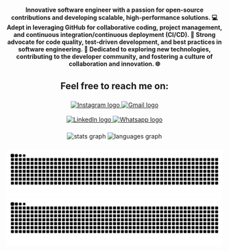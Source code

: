 <br clear="both">

<div align="center">
  <img src=""  />
</div>

###

<h1 align="center"></h1>

###


<h4 align="center">Innovative software engineer with a passion for open-source contributions and developing scalable, high-performance solutions. 💻 Adept in leveraging GitHub for collaborative coding, project management, and continuous integration/continuous deployment (CI/CD). 🚀 Strong advocate for code quality, test-driven development, and best practices in software engineering. 🌟 Dedicated to exploring new technologies, contributing to the developer community, and fostering a culture of collaboration and innovation. 🌐</h4>

###

<h2 align="center">Feel free to reach me on:</h2>

###

<div align="center">
  <a href="https://www.instagram.com/rojasprdo/" target="_blank">
    <img src="https://img.shields.io/static/v1?message=Instagram&logo=instagram&label=&color=E4405F&logoColor=white&labelColor=&style=for-the-badge" height="35" alt="Instagram logo" />
  </a>
  <a href="pradofeliperojas@ieee.org" target="_blank">
    <img src="https://img.shields.io/static/v1?message=Gmail&logo=gmail&label=&color=D14836&logoColor=white&labelColor=&style=for-the-badge" height="35" alt="Gmail logo" />
  </a>
</div>
<br>
<div align="center">
  <a href="https://www.linkedin.com/in/felipe-rojas-prado-22884a244/" target="_blank">
    <img src="https://img.shields.io/static/v1?message=LinkedIn&logo=linkedin&label=&color=0077B5&logoColor=white&labelColor=&style=for-the-badge" height="35" alt="LinkedIn logo" />
  </a>
 
  <a href="https://wa.me/573005760947" target="_blank">
    <img src="https://img.shields.io/static/v1?message=Whatsapp&logo=whatsapp&label=&color=25D366&logoColor=white&labelColor=&style=for-the-badge" height="35" alt="Whatsapp logo" />
  </a>
</div>

###


###

<div align="center">
  <img src="https://github-readme-stats.vercel.app/api?username=rojas435&hide_title=false&hide_rank=false&show_icons=true&include_all_commits=true&count_private=true&disable_animations=false&theme=ocean_dark&locale=en&hide_border=false&custom_title=GITHUB%20STATS!%20%F0%9F%99%80" height="160" alt="stats graph"  />
  <img src="https://github-readme-stats.vercel.app/api/top-langs?username=rojas435&locale=en&hide_title=false&layout=compact&card_width=320&langs_count=6&theme=ocean_dark&hide_border=false&custom_title=My%20used%20languages" height="160" alt="languages graph"  />
</div>

###


###

<p align="center">
  <img src="https://raw.githubusercontent.com/rojas435/rojas-435/output/github-contribution-grid-snake-dark.svg#gh-dark-mode-only" alt="GitHub Contribution Grid Snake Animation" />
  <img src="https://raw.githubusercontent.com/rojas435/rojas-435/output/github-contribution-grid-snake.svg#gh-light-mode-only" alt="GitHub Contribution Grid Snake Animation" />
</p>

###